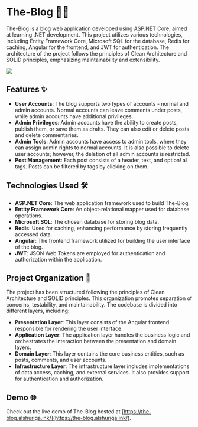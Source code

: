 # The-Blog 👨‍💻

The-Blog is a blog web application developed using ASP.NET Core, aimed at learning .NET development. This project utilizes various technologies, including Entity Framework Core, Microsoft SQL for the database, Redis for caching, Angular for the frontend, and JWT for authentication. The architecture of the project follows the principles of Clean Architecture and SOLID principles, emphasizing maintainability and extensibility.

<kbd>
  <img src="https://user-images.githubusercontent.com/8162224/253225123-5aea76c8-9f75-4f46-ad49-4bd1a37e3130.png">
</kbd>


## Features ✨

- **User Accounts**: The blog supports two types of accounts - normal and admin accounts. Normal accounts can leave comments under posts, while admin accounts have additional privileges.
- **Admin Privileges**: Admin accounts have the ability to create posts, publish them, or save them as drafts. They can also edit or delete posts and delete commentaries.
- **Admin Tools**: Admin accounts have access to admin tools, where they can assign admin rights to normal accounts. It is also possible to delete user accounts; however, the deletion of all admin accounts is restricted.
- **Post Management**: Each post consists of a header, text, and option!
al tags. Posts can be filtered by tags by clicking on them.

## Technologies Used 🛠️

- **ASP.NET Core**: The web application framework used to build The-Blog.
- **Entity Framework Core**: An object-relational mapper used for database operations.
- **Microsoft SQL**: The chosen database for storing blog data.
- **Redis**: Used for caching, enhancing performance by storing frequently accessed data.
- **Angular**: The frontend framework utilized for building the user interface of the blog.
- **JWT**: JSON Web Tokens are employed for authentication and authorization within the application.

## Project Organization 📂

The project has been structured following the principles of Clean Architecture and SOLID principles. This organization promotes separation of concerns, testability, and maintainability. The codebase is divided into different layers, including:

- **Presentation Layer**: This layer consists of the Angular frontend responsible for rendering the user interface.
- **Application Layer**: The application layer handles the business logic and orchestrates the interaction between the presentation and domain layers.
- **Domain Layer**: This layer contains the core business entities, such as posts, comments, and user accounts.
- **Infrastructure Layer**: The infrastructure layer includes implementations of data access, caching, and external services. It also provides support for authentication and authorization.

## Demo 🌐

Check out the live demo of The-Blog hosted at [https://the-blog.alshuriga.ink/](https://the-blog.alshuriga.ink/).
